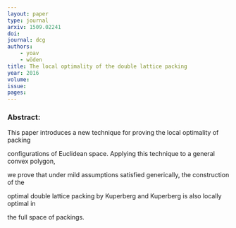 ```yaml
---
layout: paper
type: journal
arxiv: 1509.02241
doi: 
journal: dcg
authors:
    - yoav 
    - wöden
title: The local optimality of the double lattice packing
year: 2016
volume: 
issue: 
pages: 
---
```

### Abstract:

This paper introduces a new technique for proving the local optimality of packing

configurations of Euclidean space. Applying this technique to a general convex polygon,

we prove that under mild assumptions satisfied generically, the construction of the

optimal double lattice packing by Kuperberg and Kuperberg is also locally optimal in

the full space of packings.